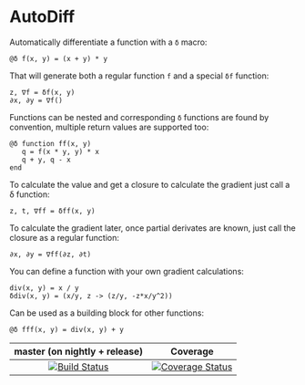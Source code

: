 # AutoDiff

Automatically differentiate a function with a ```δ``` macro:
```
@δ f(x, y) = (x + y) * y
```

That will generate both a regular function ```f``` and a special ```δf``` function:
```
z, ∇f = δf(x, y)
∂x, ∂y = ∇f()
```

Functions can be nested and corresponding ```δ``` functions are found by convention, multiple return values are supported too:
```
@δ function ff(x, y) 
   q = f(x * y, y) * x
   q + y, q - x
end
```

To calculate the value and get a closure to calculate the gradient just call a δ function:
```
z, t, ∇ff = δff(x, y)
```

To calculate the gradient later, once partial derivates are known, just call the closure as a regular function:
```
∂x, ∂y = ∇ff(∂z, ∂t)
```

You can define a function with your own gradient calculations:
```
div(x, y) = x / y
δdiv(x, y) = (x/y, z -> (z/y, -z*x/y^2))
```

Can be used as a building block for other functions:
```
@δ fff(x, y) = div(x, y) + y
```

| master (on nightly + release) | Coverage |
|:-----------------------------:|:-----------:|
|[![Build Status](https://travis-ci.org/gaika/AutoDiff.jl.svg?branch=master)](https://travis-ci.org/gaika/AutoDiff.jl) | [![Coverage Status](https://coveralls.io/repos/github/gaika/AutoDiff.jl/badge.svg?branch=master)](https://coveralls.io/github/gaika/AutoDiff.jl?branch=master) |
